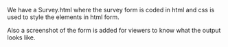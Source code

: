 We have a Survey.html where the survey form is coded in html and css is used to style the elements in html form.

Also a screenshot of the form is added for viewers to know what the output looks like.
